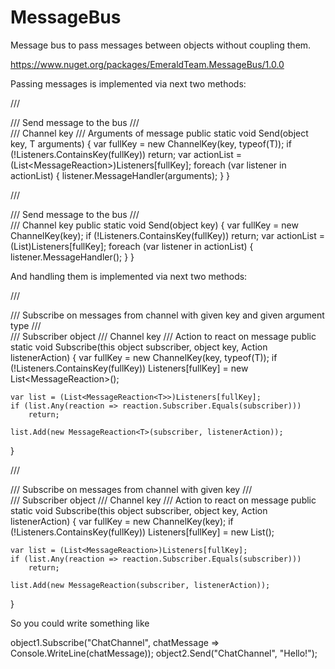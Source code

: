# MessageBus
Message bus to pass messages between objects without coupling them.

https://www.nuget.org/packages/EmeraldTeam.MessageBus/1.0.0

Passing messages is implemented via next two methods:

/// <summary>
/// Send message to the bus
/// </summary>
/// <param name="key">Channel key</param>
/// <param name="arguments">Arguments of message</param>
public static void Send<T>(object key, T arguments)
{
	var fullKey = new ChannelKey(key, typeof(T));
	if (!Listeners.ContainsKey(fullKey))
		return;
	var actionList = (List<MessageReaction<T>>)Listeners[fullKey];
	foreach (var listener in actionList)
	{
		listener.MessageHandler(arguments);
	}
}

/// <summary>
/// Send message to the bus
/// </summary>
/// <param name="key">Channel key</param>
public static void Send(object key)
{
	var fullKey = new ChannelKey(key);
	if (!Listeners.ContainsKey(fullKey))
		return;
	var actionList = (List<MessageReaction>)Listeners[fullKey];
	foreach (var listener in actionList)
	{
		listener.MessageHandler();
	}
}

And handling them is implemented via next two methods:

/// <summary>
/// Subscribe on messages from channel with given key and given argument type
/// </summary>
/// <param name="subscriber">Subscriber object</param>
/// <param name="key">Channel key</param>
/// <param name="listenerAction">Action to react on message</param>
public static void Subscribe<T>(this object subscriber, object key, Action<T> listenerAction)
{
	var fullKey = new ChannelKey(key, typeof(T));
	if (!Listeners.ContainsKey(fullKey))
		Listeners[fullKey] = new List<MessageReaction<T>>();

	var list = (List<MessageReaction<T>>)Listeners[fullKey];
	if (list.Any(reaction => reaction.Subscriber.Equals(subscriber)))
		return;

	list.Add(new MessageReaction<T>(subscriber, listenerAction));
}

/// <summary>
/// Subscribe on messages from channel with given key
/// </summary>
/// <param name="subscriber">Subscriber object</param>
/// <param name="key">Channel key</param>
/// <param name="listenerAction">Action to react on message</param>
public static void Subscribe(this object subscriber, object key, Action listenerAction)
{
	var fullKey = new ChannelKey(key);
	if (!Listeners.ContainsKey(fullKey))
		Listeners[fullKey] = new List<MessageReaction>();

	var list = (List<MessageReaction>)Listeners[fullKey];
	if (list.Any(reaction => reaction.Subscriber.Equals(subscriber)))
		return;

	list.Add(new MessageReaction(subscriber, listenerAction));
}

So you could write something like

object1.Subscribe<string>("ChatChannel", chatMessage => Console.WriteLine(chatMessage));
object2.Send("ChatChannel", "Hello!");

